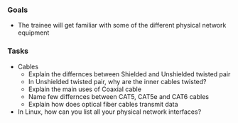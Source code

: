 ### Goals
- The trainee will get familiar with some of the different physical network equipment

### Tasks

- Cables
    - Explain the differnces between Shielded and Unshielded twisted pair
    - In Unshielded twisted pair, why are the inner cables twisted?
    - Explain the main uses of Coaxial cable
    - Name few differnces between CAT5, CAT5e and CAT6 cables
    - Explain how does optical fiber cables transmit data
- In Linux, how can you list all your physical network interfaces?
